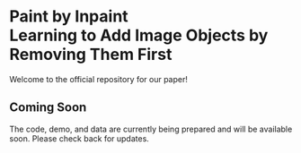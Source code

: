 # Paint by Inpaint <br> Learning to Add Image Objects by Removing Them First
Welcome to the official repository for our paper!

## Coming Soon
The code, demo, and data are currently being prepared and will be available soon. Please check back for updates.

